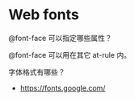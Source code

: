 # Web fonts

@font-face 可以指定哪些属性？

@font-face 可以用在其它 at-rule 内。

字体格式有哪些？

- <https://fonts.google.com/>
